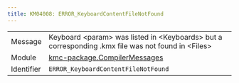 ```yaml
---
title: KM04008: ERROR_KeyboardContentFileNotFound
---
```


|            |           |
|------------|---------- |
| Message    | Keyboard &lt;param&gt; was listed in &lt;Keyboards&gt; but a corresponding \.kmx file was not found in &lt;Files&gt; |
| Module     | [kmc-package.CompilerMessages](kmc-package.compilermessages) |
| Identifier | `ERROR_KeyboardContentFileNotFound` |


